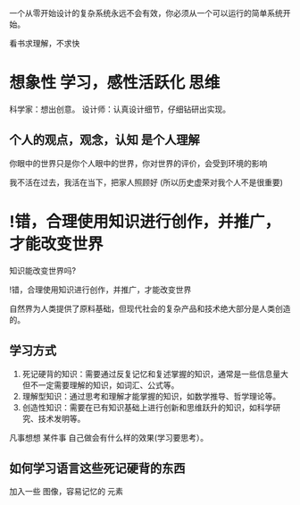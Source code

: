 一个从零开始设计的复杂系统永远不会有效，你必须从一个可以运行的简单系统开始。

看书求理解，不求快

# 想象性  学习，感性活跃化 思维

科学家：想出创意。
设计师：认真设计细节，仔细钻研出实现。

## 个人的观点，观念，认知 是个人理解

你眼中的世界只是你个人眼中的世界，你对世界的评价，会受到环境的影响

我不活在过去，我活在当下，把家人照顾好 (所以历史虚荣对我个人不是很重要)

# !错，合理使用知识进行创作，并推广，才能改变世界

知识能改变世界吗?

!错，合理使用知识进行创作，并推广，才能改变世界

自然界为人类提供了原料基础，但现代社会的复杂产品和技术绝大部分是人类创造的。

## 学习方式
1.  死记硬背的知识：需要通过反复记忆和复述掌握的知识，通常是一些信息量大但不一定需要理解的知识，如词汇、公式等。
2. 理解型知识：通过思考和理解才能掌握的知识，如数学推导、哲学理论等。
3. 创造性知识：需要在已有知识基础上进行创新和思维跃升的知识，如科学研究、技术发明等。


凡事想想 某件事 自己做会有什么样的效果(学习要思考）。

## 如何学习语言这些死记硬背的东西

加入一些 图像，容易记忆的 元素



